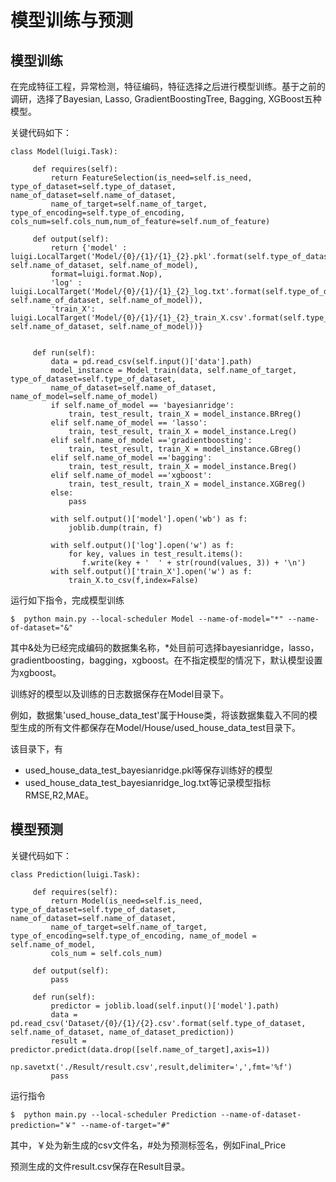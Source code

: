 # 模型训练与预测

## 模型训练

在完成特征工程，异常检测，特征编码，特征选择之后进行模型训练。基于之前的调研，选择了Bayesian, Lasso, GradientBoostingTree, Bagging, XGBoost五种模型。

关键代码如下：
```
class Model(luigi.Task):

     def requires(self):
         return FeatureSelection(is_need=self.is_need, type_of_dataset=self.type_of_dataset, name_of_dataset=self.name_of_dataset,
         name_of_target=self.name_of_target, type_of_encoding=self.type_of_encoding, cols_num=self.cols_num,num_of_feature=self.num_of_feature)

     def output(self):
         return {'model' : luigi.LocalTarget('Model/{0}/{1}/{1}_{2}.pkl'.format(self.type_of_dataset, self.name_of_dataset, self.name_of_model),
         format=luigi.format.Nop),
         'log' : luigi.LocalTarget('Model/{0}/{1}/{1}_{2}_log.txt'.format(self.type_of_dataset, self.name_of_dataset, self.name_of_model)),
         'train_X': luigi.LocalTarget('Model/{0}/{1}/{1}_{2}_train_X.csv'.format(self.type_of_dataset, self.name_of_dataset, self.name_of_model))}


     def run(self):
         data = pd.read_csv(self.input()['data'].path)
         model_instance = Model_train(data, self.name_of_target, type_of_dataset=self.type_of_dataset,
         name_of_dataset=self.name_of_dataset, name_of_model=self.name_of_model)
         if self.name_of_model == 'bayesianridge':
             train, test_result, train_X = model_instance.BRreg()
         elif self.name_of_model == 'lasso':
             train, test_result, train_X = model_instance.Lreg()
         elif self.name_of_model =='gradientboosting':
             train, test_result, train_X = model_instance.GBreg()
         elif self.name_of_model =='bagging':
             train, test_result, train_X = model_instance.Breg()
         elif self.name_of_model =='xgboost':
             train, test_result, train_X = model_instance.XGBreg()
         else:
             pass
        
         with self.output()['model'].open('wb') as f:
             joblib.dump(train, f)
        
         with self.output()['log'].open('w') as f:
             for key, values in test_result.items():
                f.write(key + '  ' + str(round(values, 3)) + '\n')
         with self.output()['train_X'].open('w') as f:
             train_X.to_csv(f,index=False)

```

运行如下指令，完成模型训练
```
$  python main.py --local-scheduler Model --name-of-model="*" --name-of-dataset="&"
```
其中&处为已经完成编码的数据集名称，*处目前可选择bayesianridge，lasso，gradientboosting，bagging，xgboost。在不指定模型的情况下，默认模型设置为xgboost。

训练好的模型以及训练的日志数据保存在Model目录下。

例如，数据集'used_house_data_test'属于House类，将该数据集载入不同的模型生成的所有文件都保存在Model/House/used_house_data_test目录下。

该目录下，有

* used_house_data_test_bayesianridge.pkl等保存训练好的模型
* used_house_data_test_bayesianridge_log.txt等记录模型指标RMSE,R2,MAE。

## 模型预测

关键代码如下：
```
class Prediction(luigi.Task):

     def requires(self):
         return Model(is_need=self.is_need, type_of_dataset=self.type_of_dataset, name_of_dataset=self.name_of_dataset,
         name_of_target=self.name_of_target, type_of_encoding=self.type_of_encoding, name_of_model = self.name_of_model,
         cols_num = self.cols_num)

     def output(self):
         pass

     def run(self):
         predictor = joblib.load(self.input()['model'].path)
         data = pd.read_csv('Dataset/{0}/{1}/{2}.csv'.format(self.type_of_dataset, self.name_of_dataset, name_of_dataset_prediction))
         result = predictor.predict(data.drop([self.name_of_target],axis=1))
         np.savetxt('./Result/result.csv',result,delimiter=',',fmt='%f')
         pass

```

运行指令
```
$  python main.py --local-scheduler Prediction --name-of-dataset-prediction="￥" --name-of-target="#"
```
其中，￥处为新生成的csv文件名，#处为预测标签名，例如Final_Price

预测生成的文件result.csv保存在Result目录。
